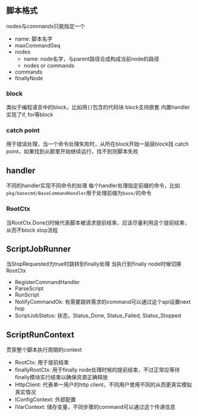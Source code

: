 
## 脚本格式

nodes与commands只能指定一个

- name: 脚本名字
- maxCommandSeq
- nodes
    + name: node名字，与parent路径合成构成当前node的路径
    + nodes or commands
- commands
- finallyNode

### block

类似于编程语言中的block，比如用`{}`包含的代码块
block支持嵌套
内置handler实现了if, for等block

### catch point

用于错误处理，当一个命令处理失败时，从所在block开始一层层block找
catch point，如果找到从那里开始继续运行，找不到则脚本失败

## handler

不同的handler实现不同命令的处理
每个handler处理指定前缀的命令，比如`pkg/basecmd/BaseCommandHandler`用于处理前缀为`base/`的命令

### RootCtx

当RootCtx.Done()时候代表脚本被请求提前结束，应该尽量利用这个提前结束，从而不block stop流程

## ScriptJobRunner

当StopRequested为true时跳转到finally处理
当执行到finally node时候切换RootCtx

- RegisterCommandHandler
- ParseScript
- RunScript
- NotifyCommandOk: 有需要跳转需求的command可以通过这个api设置next hop
- ScriptJobStatus: 状态，Status_Done, Status_Failed, Status_Stopped

## ScriptRunContext

贯穿整个脚本执行周期的context

- RootCtx: 用于提前结束
- finallyRootCtx: 用于finally node处理时候的提前结束，不过正常应等待finally模块实行结束以确保资源正确释放
- HttpClient: 代表单一用户的http client，不同用户使用不同的从而更真实模拟真实情况
- IConfigContext: 外部配置
- IVarContext: 储存变量，不同步骤的command可以通过这个传递信息
